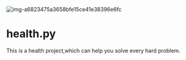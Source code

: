 ![img-a6823475a3658bfe15ce41e38396e6fc](https://user-images.githubusercontent.com/92838957/138038881-ef73a072-2bf9-41ad-9c12-2ca30728872d.jpg)
# health.py
This is a health project,which can help you solve every hard problem.
